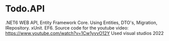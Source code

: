 # Todo.API
.NET6 WEB API, Entity Framework Core. Using Entities, DTO's, Migration, IRepository. xUnit. EF6.
Source code for the youtube video: https://www.youtube.com/watch?v=1Cw1yvvO12Y
Used visual studios 2022
